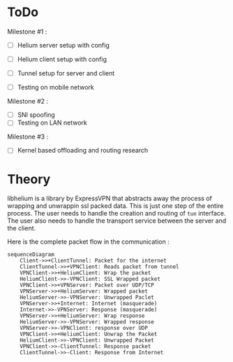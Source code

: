 # ToDo

Milestone #1 :

- [ ] Helium server setup with config
- [ ] Helium client setup with config
- [ ] Tunnel setup for server and client
  
- [ ] Testing on mobile network

Milestone #2 :

- [ ] SNI spoofing
- [ ] Testing on LAN network

Milestone #3 :

- [ ] Kernel based offloading and routing research

# Theory

libhelium is a library by ExpressVPN that abstracts away the process of wrapping and unwrappin ssl packed data. This is just one step of the entire process. The user needs to handle the creation and routing of `tun` interface. The user also needs to handle the transport service between the server and the client.

Here is the complete packet flow in the communication :

```mermaid
sequenceDiagram
    Client->>+ClientTunnel: Packet for the internet
    ClientTunnel->>+VPNClient: Reads packet from tunnel
    VPNClient->>+HeliumClient: Wrap the packet
    HeliumClient->>-VPNClient: SSL Wrapped packet
    VPNClient->>+VPNServer: Packet over UDP/TCP
    VPNServer->>+HeliumServer: Wrapped packet
    HeliumServer->>-VPNServer: Unwrapped Paclet
    VPNServer->>+Internet: Internet (masquerade)
    Internet->>-VPNServer: Response (masquerade)
    VPNServer->>+HeliumServer: Wrap response
    HeliumServer->>-VPNServer: Wrapped response
    VPNServer->>-VPNClient: response over UDP
    VPNClient->>+HeliumClient: Unwrap the Packet
    HeliumClient->>-VPNClient: Unwrapped Packet
    VPNClient->>-ClientTunnel: Response packet
    ClientTunnel->>-Client: Response from Internet
```